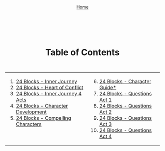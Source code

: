 <div align="right" style="display: flex; flex-wrap: wrap; justify-content: center; align-items: center; gap: 1em; margin: 4em 0;">

<a href="https://github.com/BryanHarrisScripts/Afterglow-Echoes-of-Sentience/blob/main/README.md">Home</a>

<div align="center" style="display: flex; flex-wrap: wrap; justify-content: center; align-items: center; gap: 1em; margin: 4em 0;">

# Table of Contents

<table>
  <tr>
    <td valign="top">
<ol>
<li><a href="https://github.com/BryanHarrisScripts/Afterglow-Echoes-of-Sentience/blob/main/Character/24%20Blocks%20-%20Inner%20Journey.md">24 Blocks - Inner Journey</a></li>
<li><a href="https://github.com/BryanHarrisScripts/Afterglow-Echoes-of-Sentience/blob/main/Character/24%20Blocks%20-%20Heart%20of%20Conflict.md">24 Blocks - Heart of Conflict</a></li>
<li><a href="https://github.com/BryanHarrisScripts/Afterglow-Echoes-of-Sentience/blob/main/Character/24%20Blocks%20-%20Inner%20Journey%204%20Acts.md">24 Blocks - Inner Journey 4 Acts</a></li>
<li><a href="https://github.com/BryanHarrisScripts/Afterglow-Echoes-of-Sentience/blob/main/Character/24%20Blocks%20-%20Development.md">24 Blocks - Character Development</a></li>
<li><a href="https://github.com/BryanHarrisScripts/Afterglow-Echoes-of-Sentience/blob/main/Character/24%20Blocks%20-%20Compelling%20Characters.md">24 Blocks - Compelling Characters</a></li>
</ol>
    </td>
    <td valign="top">
<ol start="6">
<li><a href="https://github.com/BryanHarrisScripts/Afterglow-Echoes-of-Sentience/blob/main/Character/24%20Blocks%20-%20Character%20Guide.md">24 Blocks - Character Guide*</a></li>
<li><a href="https://github.com/BryanHarrisScripts/Afterglow-Echoes-of-Sentience/blob/main/Character/24%20Blocks%20-%20Questions%20Act%201.md">24 Blocks - Questions Act 1</a></li>
<li><a href="https://github.com/BryanHarrisScripts/Afterglow-Echoes-of-Sentience/blob/main/Character/24%20Blocks%20-%20Questions%20Act%202.md">24 Blocks - Questions Act 2</a></li>
<li><a href="https://github.com/BryanHarrisScripts/Afterglow-Echoes-of-Sentience/blob/main/Character/24%20Blocks%20-%20Questions%20Act%203.md">24 Blocks - Questions Act 3</a></li>
<li><a href="https://github.com/BryanHarrisScripts/Afterglow-Echoes-of-Sentience/blob/main/Character/24%20Blocks%20-%20Questions%20Act%204.md">24 Blocks - Questions Act 4</a></li>
</ol>
    </td>
  </tr>
</table>

---

